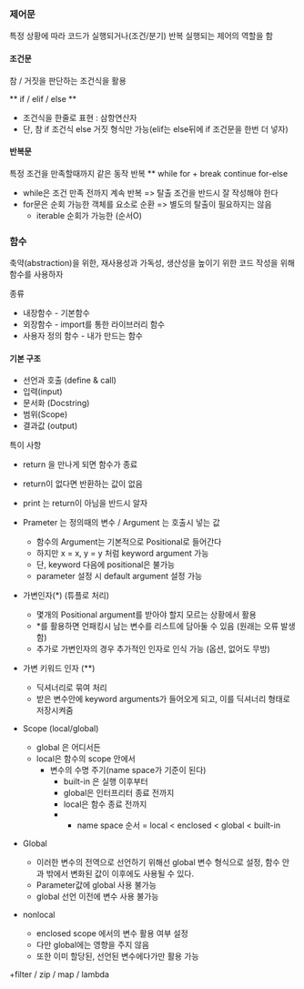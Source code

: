 ### 제어문
특정 상황에 따라 코드가 실행되거나(조건/분기) 반복 실행되는 제어의 역할을 함
#### 조건문 
참 / 거짓을 판단하는 조건식을 활용

** if / elif / else **

* 조건식을 한줄로 표현 : 삼항연산자
* 단, 참 if 조건식 else 거짓 형식만 가능(elif는 else뒤에 if 조건문을 한번 더 넣자)
 
#### 반복문
특정 조건을 만족할때까지 같은 동작 반복
** while for + break continue for-else

* while은 조건 만족 전까지 계속 반복 => 탈출 조건을 반드시 잘 작성해야 한다
* for문은 순회 가능한 객체를 요소로 순환 => 별도의 탈출이 필요하지는 않음
    * iterable 순회가 가능한 (순서O)

### 함수
축약(abstraction)을 위한, 재사용성과 가독성, 생산성을 높이기 위한 코드 작성을 위해 함수를 사용하자

종류
+ 내장함수 - 기본함수
+ 외장함수 - import를 통한 라이브러리 함수
+ 사용자 정의 함수 - 내가 만드는 함수

#### 기본 구조
* 선언과 호출 (define & call)
* 입력(input)
* 문서화 (Docstring)
* 범위(Scope)
* 결과값 (output)

특이 사항
+ return 을 만나게 되면 함수가 종료 
+ return이 없다면 반환하는 값이 없음
+ print 는 return이 아님을 반드시 알자

+ Prameter 는 정의때의 변수 / Argument 는 호출시 넣는 값
  + 함수의 Argument는 기본적으로 Positional로 들어간다
  + 하지만 x = x, y = y 처럼 keyword argument 가능
  + 단, keyword 다음에 positional은 불가능
  + parameter 설정 시 default argument 설정 가능

+ 가변인자(*) (튜플로 처리)
  + 몇개의 Positional argument를 받아야 할지 모르는 상황에서 활용
  + *를 활용하면 언패킹시 남는 변수를 리스트에 담아둘 수 있음 (원래는 오류 발생함)
  + 추가로 가변인자의 경우 추가적인 인자로 인식 가능 (옵션, 없어도 무방)

+ 가변 키워드 인자 (**)
  + 딕셔너리로 묶여 처리
  + 받은 변수안에 keyword arguments가 들어오게 되고, 이를 딕셔너리 형태로 저장시켜줌

+ Scope (local/global)
  + global 은 어디서든
  + local은 함수의 scope 안에서
    + 변수의 수명 주기(name space가 기준이 된다)
      + built-in 은 실행 이후부터 
      + global은 인터프리터 종료 전까지
      + local은 함수 종료 전까지
      +  * name space 순서 = local < enclosed < global < built-in 
 + Global
   + 이러한 변수의 전역으로 선언하기 위해선 global 변수 형식으로 설정, 함수 안과 밖에서 변화된 값이 이후에도 사용될 수 있다.
   + Parameter값에 global 사용 불가능
   + global 선언 이전에 변수 사용 불가능
 + nonlocal
   + enclosed scope 에서의 변수 활용 여부 설정
   + 다만 global에는 영향을 주지 않음
   + 또한 이미 할당된, 선언된 변수에다가만 활용 가능

+filter / zip / map / lambda